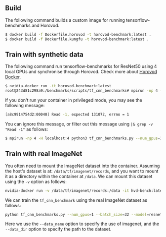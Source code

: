 
## Build

The following command builds a custom image for running tensorflow-benchmarks and Horovod.

```bash
$ docker build -f Dockerfile.horovod -t horovod-benchmark:latest .
$ docker build -f Dockerfile.kungfu -t horovod-benchmark:latest .
```

## Train with synthetic data

The following command run tensorflow-benchmarks for ResNet50 using 4 local GPUs and synchronise through Horovod. Check more about [Horovod Docker](https://github.com/horovod/horovod/blob/master/docs/docker.md).

```bash
$ nvidia-docker run -it horovod-benchmark:latest
root@243d81c298a9:/benchmarks/scripts/tf_cnn_benchmarks# mpirun -np 4 -H localhost:4 python3 tf_cnn_benchmarks.py --num_gpus=1 --batch_size=32 --model=resnet50 --variable_update=horovod
```

If you don't run your container in privileged mode, you may see the following message:

```bash
[a8c9914754d2:00040] Read -1, expected 131072, errno = 1
```

You can ignore this message, or filter out this message using `|& grep -v "Read -1"` as follows:

```bash
$ mpirun -np 4 -H localhost:4 python3 tf_cnn_benchmarks.py --num_gpus=1 --batch_size=32 --model=resnet50 --variable_update=horovod |& grep -v "Read -1"
```

## Train with real ImageNet

You often need to mount the ImageNet dataset into the container. Assuming
the host's dataset is at: `/data/tf/imagenet/records`, and you want to
mount it as a directory within the container at `/data`. We can mount this dataset
using the `-v` option as follows:

```bash
nvidia-docker run -v /data/tf/imagenet/records:/data -it hvd-bench:latest 
```

We can train the `tf_cnn_benchmark` using the real ImageNet dataset as follows:

```bash
python tf_cnn_benchmarks.py --num_gpus=1 --batch_size=32 --model=resnet50 --variable_update=parameter_server --data_name=imagenet --data_dir=/data/
```

Here we use the `--data_name` option to specify the use of imagenet,
and the `--data_dir` option to specify the path to the dataset.
